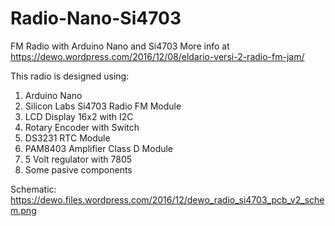 # Radio-Nano-Si4703
FM Radio with Arduino Nano and Si4703
More info at https://dewo.wordpress.com/2016/12/08/eldario-versi-2-radio-fm-jam/

This radio is designed using:
1. Arduino Nano
2. Silicon Labs Si4703 Radio FM Module
3. LCD Display 16x2 with I2C
4. Rotary Encoder with Switch
5. DS3231 RTC Module
6. PAM8403 Amplifier Class D Module
7. 5 Volt regulator with 7805
8. Some pasive components

Schematic: https://dewo.files.wordpress.com/2016/12/dewo_radio_si4703_pcb_v2_schem.png
